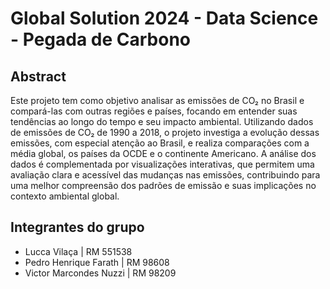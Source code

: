 # Global Solution 2024 - Data Science - Pegada de Carbono

## Abstract

Este projeto tem como objetivo analisar as emissões de CO₂ no Brasil e compará-las com outras regiões e países, focando em entender suas tendências ao longo do tempo e seu impacto ambiental. Utilizando dados de emissões de CO₂ de 1990 a 2018, o projeto investiga a evolução dessas emissões, com especial atenção ao Brasil, e realiza comparações com a média global, os países da OCDE e o continente Americano. A análise dos dados é complementada por visualizações interativas, que permitem uma avaliação clara e acessível das mudanças nas emissões, contribuindo para uma melhor compreensão dos padrões de emissão e suas implicações no contexto ambiental global.

## Integrantes do grupo
- Lucca Vilaça | RM 551538
- Pedro Henrique Farath | RM 98608
- Victor Marcondes Nuzzi | RM 98209
